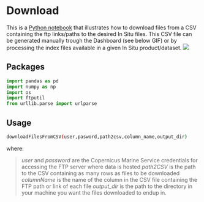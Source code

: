 # Download

This is a [Python notebook](downloadFilesFromCSV.ipynb) that illustrates how to download files from a CSV containing the ftp links/paths to the desired In Situ files. This CSV file can be generated manually trough the Dashboard (see below GIF) or by processing the index files available in a given In Situ product/dataset.
![](dashboardDownload.gif)

## Packages
```python
import pandas as pd
import numpy as np
import os
import ftputil
from urllib.parse import urlparse
```

## Usage
```bash
downloadFilesFromCSV(user,pasword,path2csv,column_name,output_dir)
```
where:
> *user* and *password* are the Copernicus Marine Service credentials for accessing the FTP server where data is hosted
> *path2CSV* is the path to the CSV containing as many rows as files to be downloaded
> *columnName* is the name of the column in the CSV file containing the FTP path or link of each file
> *output_dir* is the path to the directory in your machine you want the files downloaded to endup in.
